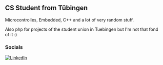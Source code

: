 ## CS Student from Tübingen

Microcontrolles, Embedded, C++ and a lot of very random stuff.

Also php for projects of the student union in Tuebingen but I'm not that fond of it :)

### Socials
[![LinkedIn](https://img.shields.io/badge/LinkedIn-%230077B5.svg?logo=linkedin&logoColor=white)](https://linkedin.com/in/malte-h) 
